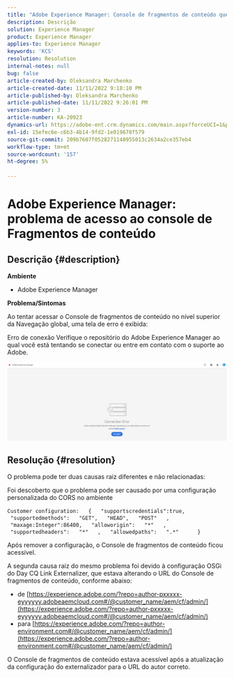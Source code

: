 ```yaml
---
title: "Adobe Experience Manager: Console de fragmentos de conteúdo que acessa problema"
description: Descrição
solution: Experience Manager
product: Experience Manager
applies-to: Experience Manager
keywords: 'KCS'
resolution: Resolution
internal-notes: null
bug: false
article-created-by: Oleksandra Marchenko
article-created-date: 11/11/2022 9:18:10 PM
article-published-by: Oleksandra Marchenko
article-published-date: 11/11/2022 9:26:01 PM
version-number: 3
article-number: KA-20923
dynamics-url: https://adobe-ent.crm.dynamics.com/main.aspx?forceUCI=1&pagetype=entityrecord&etn=knowledgearticle&id=dc9cd255-0662-ed11-9561-6045bd006b25
exl-id: 15efec6e-c6b3-4b14-9fd2-1e019678f579
source-git-commit: 209b7607f0528271148955013c2634a2ce357eb4
workflow-type: tm+mt
source-wordcount: '157'
ht-degree: 5%

---
```


# Adobe Experience Manager: problema de acesso ao console de Fragmentos de conteúdo

## Descrição {#description}


<b>Ambiente</b>

- Adobe Experience Manager


<b>Problema/Sintomas</b>

Ao tentar acessar o Console de fragmentos de conteúdo no nível superior da Navegação global, uma tela de erro é exibida:

Erro de conexão Verifique o repositório do Adobe Experience Manager ao qual você está tentando se conectar ou entre em contato com o suporte ao Adobe.



![](assets/___dd9cd255-0662-ed11-9561-6045bd006b25___.png)


## Resolução {#resolution}


O problema pode ter duas causas raiz diferentes e não relacionadas:

Foi descoberto que o problema pode ser causado por uma configuração personalizada do CORS no ambiente




```
Customer configuration:   {   "supportscredentials":true,   "supportedmethods":   "GET",   "HEAD",   "POST"   ,   "maxage:Integer":86400,   "alloworigin":   "*"   ,   "supportedheaders":   "*"   ,   "allowedpaths":   ".*"      }
```


Após remover a configuração, o Console de fragmentos de conteúdo ficou acessível.

A segunda causa raiz do mesmo problema foi devido à configuração OSGi do Day CQ Link Externalizer, que estava alterando o URL do Console de fragmentos de conteúdo, conforme abaixo:

- de [https://experience.adobe.com/?repo=author-pxxxxx-eyyyyyy.adobeaemcloud.com#/@customer_name/aem/cf/admin/](https://experience.adobe.com/?repo=author-pxxxxx-eyyyyyy.adobeaemcloud.com#/@customer_name/aem/cf/admin/)
- para [https://experience.adobe.com/?repo=author-environment.com#/@customer_name/aem/cf/admin/](https://experience.adobe.com/?repo=author-environment.com#/@customer_name/aem/cf/admin/)


O Console de fragmentos de conteúdo estava acessível após a atualização da configuração do externalizador para o URL do autor correto.
